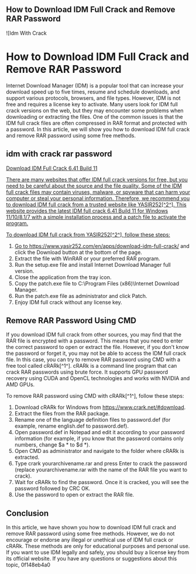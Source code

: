 ## How to Download IDM Full Crack and Remove RAR Password

 
![Idm With Crack 
<h1>How to Download IDM Full Crack and Remove RAR Password</h1>
<p>Internet Download Manager (IDM) is a popular tool that can increase your download speed up to five times, resume and schedule downloads, and support various protocols, browsers, and file types. However, IDM is not free and requires a license key to activate. Many users look for IDM full crack versions on the web, but they may encounter some problems when downloading or extracting the files. One of the common issues is that the IDM full crack files are often compressed in RAR format and protected with a password. In this article, we will show you how to download IDM full crack and remove RAR password using some free methods.</p>
<h2>idm with crack rar password</h2>
<p><a href=](https://encrypted-tbn2.gstatic.com/images?q=tbn:ANd9GcTaYAw3jzMLWPJrWjHgAdniS8uwnjLPmibzlQF19IzKCFR1YFnNzU3QOZfe)**Download File**
 
## Download IDM Full Crack 6.41 Build 11
 
There are many websites that offer IDM full crack versions for free, but you need to be careful about the source and the file quality. Some of the IDM full crack files may contain viruses, malware, or spyware that can harm your computer or steal your personal information. Therefore, we recommend you to download IDM full crack from a trusted website like YASIR252[^2^]. This website provides the latest IDM full crack 6.41 Build 11 for Windows 11/10/8.1/7 with a simple installation process and a patch file to activate the program.
 
To download IDM full crack from YASIR252[^2^], follow these steps:
 
1. Go to https://www.yasir252.com/en/apps/download-idm-full-crack/ and click the Download button at the bottom of the page.
2. Extract the file with WinRAR or your preferred RAR program.
3. Run the setup.exe file and install Internet Download Manager full version.
4. Close the application from the tray icon.
5. Copy the patch.exe file to C:\Program Files (x86)\Internet Download Manager.
6. Run the patch.exe file as administrator and click Patch.
7. Enjoy IDM full crack without any license key.

## Remove RAR Password Using CMD
 
If you download IDM full crack from other sources, you may find that the RAR file is encrypted with a password. This means that you need to enter the correct password to open or extract the file. However, if you don't know the password or forget it, you may not be able to access the IDM full crack file. In this case, you can try to remove RAR password using CMD with a free tool called cRARk[^1^]. cRARk is a command line program that can crack RAR passwords using brute force. It supports GPU password recovery using CUDA and OpenCL technologies and works with NVIDIA and AMD GPUs.
 
To remove RAR password using CMD with cRARk[^1^], follow these steps:

1. Download cRARk for Windows from https://www.crark.net/#download.
2. Extract the files from the RAR package.
3. Rename one of the language definition files to password.def (for example, rename english.def to password.def).
4. Open password.def in Notepad and edit it according to your password information (for example, if you know that the password contains only numbers, change $a \* to $d \*).
5. Open CMD as administrator and navigate to the folder where cRARk is extracted.
6. Type crark yourarchivename.rar and press Enter to crack the password (replace yourarchivename.rar with the name of the RAR file you want to crack).
7. Wait for cRARk to find the password. Once it is cracked, you will see the password followed by CRC OK.
8. Use the password to open or extract the RAR file.

## Conclusion
 
In this article, we have shown you how to download IDM full crack and remove RAR password using some free methods. However, we do not encourage or endorse any illegal or unethical use of IDM full crack or cRARk. These methods are only for educational purposes and personal use. If you want to use IDM legally and safely, you should buy a license key from its official website. If you have any questions or suggestions about this topic,
 0f148eb4a0
